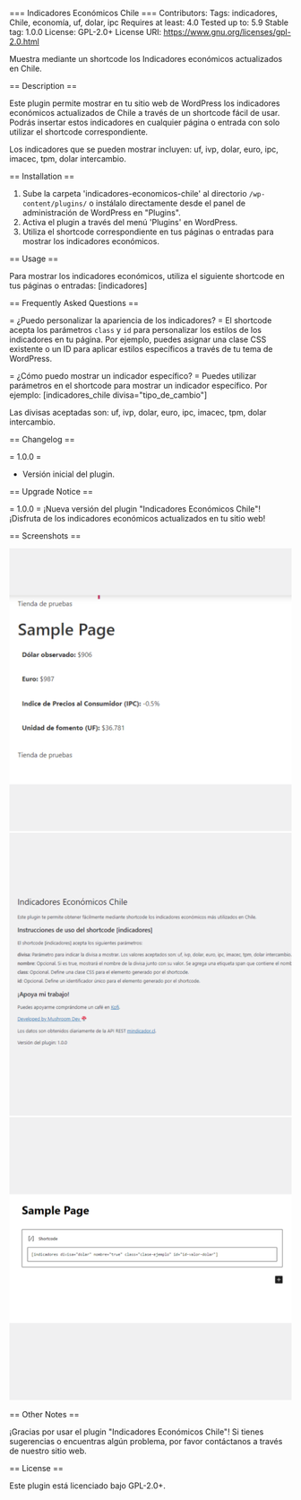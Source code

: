 === Indicadores Económicos Chile ===
Contributors:
Tags: indicadores, Chile, economía, uf, dolar, ipc
Requires at least: 4.0
Tested up to: 5.9
Stable tag: 1.0.0
License: GPL-2.0+
License URI: https://www.gnu.org/licenses/gpl-2.0.html

Muestra mediante un shortcode los Indicadores económicos actualizados en Chile.

== Description ==

Este plugin permite mostrar en tu sitio web de WordPress los indicadores económicos actualizados de Chile a través de un shortcode fácil de usar. Podrás insertar estos indicadores en cualquier página o entrada con solo utilizar el shortcode correspondiente.

Los indicadores que se pueden mostrar incluyen: uf, ivp, dolar, euro, ipc, imacec, tpm, dolar intercambio.

== Installation ==

1. Sube la carpeta 'indicadores-economicos-chile' al directorio `/wp-content/plugins/` o instálalo directamente desde el panel de administración de WordPress en "Plugins".
2. Activa el plugin a través del menú 'Plugins' en WordPress.
3. Utiliza el shortcode correspondiente en tus páginas o entradas para mostrar los indicadores económicos.

== Usage ==

Para mostrar los indicadores económicos, utiliza el siguiente shortcode en tus páginas o entradas:
[indicadores]


== Frequently Asked Questions ==

= ¿Puedo personalizar la apariencia de los indicadores? =
El shortcode acepta los parámetros `class` y `id` para personalizar los estilos de los indicadores en tu página. Por ejemplo, puedes asignar una clase CSS existente o un ID para aplicar estilos específicos a través de tu tema de WordPress.


= ¿Cómo puedo mostrar un indicador específico? =
Puedes utilizar parámetros en el shortcode para mostrar un indicador específico. Por ejemplo:
[indicadores_chile divisa="tipo_de_cambio"]

Las divisas aceptadas son:
uf, ivp, dolar, euro, ipc, imacec, tpm, dolar intercambio.

== Changelog ==

= 1.0.0 =
* Versión inicial del plugin.

== Upgrade Notice ==

= 1.0.0 =
¡Nueva versión del plugin "Indicadores Económicos Chile"! ¡Disfruta de los indicadores económicos actualizados en tu sitio web!

== Screenshots ==

![Página de detalles del plugin, ubicada en Herramientas>Indicadores](screenshots/screenshot_plugin_ind_eco_chile(1).png)
![Ejemplo de Shortcode usando Gutenberg](screenshots/screenshot_plugin_ind_eco_chile(2).png)
![Vista de cómo quedaría en el sitio los indicadores](screenshots/screenshot_plugin_ind_eco_chile(3).png)


== Other Notes ==
 
¡Gracias por usar el plugin "Indicadores Económicos Chile"! Si tienes sugerencias o encuentras algún problema, por favor contáctanos a través de nuestro sitio web.

== License ==

Este plugin está licenciado bajo GPL-2.0+.